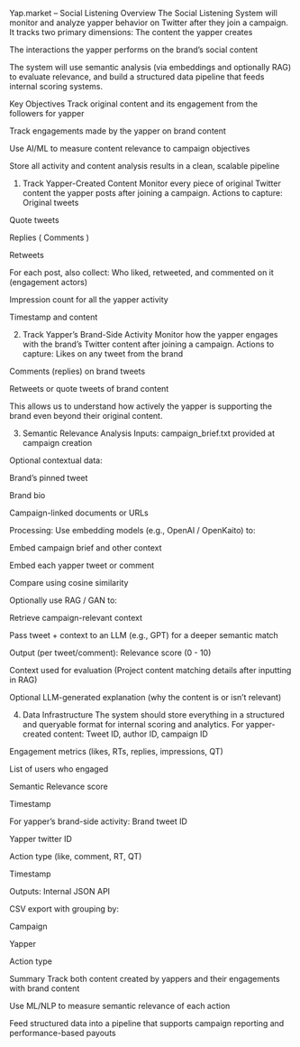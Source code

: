 Yap.market – Social Listening 
Overview
The Social Listening System will monitor and analyze yapper behavior on Twitter after they join a campaign. It tracks two primary dimensions:
The content the yapper creates


The interactions the yapper performs on the brand’s social content


The system will use semantic analysis (via embeddings and optionally RAG) to evaluate relevance, and build a structured data pipeline that feeds internal scoring systems.

Key Objectives
Track original content and its engagement from the followers for yapper


Track engagements made by the yapper on brand content


Use AI/ML to measure content relevance to campaign objectives


Store all activity and content analysis results in a clean, scalable pipeline



1. Track Yapper-Created Content
Monitor every piece of original Twitter content the yapper posts after joining a campaign.
Actions to capture:
Original tweets


Quote tweets


Replies ( Comments ) 


Retweets


For each post, also collect:
Who liked, retweeted, and commented on it (engagement actors)


Impression count for all the yapper activity 


Timestamp and content



2. Track Yapper’s Brand-Side Activity
Monitor how the yapper engages with the brand’s Twitter content after joining a campaign.
Actions to capture:
Likes on any tweet from the brand


Comments (replies) on brand tweets


Retweets or quote tweets of brand content


This allows us to understand how actively the yapper is supporting the brand even beyond their original content.

3. Semantic Relevance Analysis
Inputs:
campaign_brief.txt provided at campaign creation


Optional contextual data:


Brand’s pinned tweet


Brand bio


Campaign-linked documents or URLs


Processing:
Use embedding models (e.g., OpenAI / OpenKaito) to:


Embed campaign brief and other context


Embed each yapper tweet or comment


Compare using cosine similarity


Optionally use RAG / GAN to:


Retrieve campaign-relevant context


Pass tweet + context to an LLM (e.g., GPT) for a deeper semantic match


Output (per tweet/comment):
Relevance score (0  - 10)


Context used for evaluation (Project content matching details after inputting in RAG) 


Optional LLM-generated explanation (why the content is or isn’t relevant)



4. Data Infrastructure
The system should store everything in a structured and queryable format for internal scoring and analytics.
For yapper-created content:
Tweet ID, author ID, campaign ID


Engagement metrics (likes, RTs, replies, impressions, QT)


List of users who engaged


Semantic Relevance score


Timestamp


For yapper’s brand-side activity:
Brand tweet ID


Yapper twitter ID


Action type (like, comment, RT, QT)


Timestamp


Outputs:
Internal JSON API


CSV export with grouping by:


Campaign


Yapper


Action type


Summary
Track both content created by yappers and their engagements with brand content


Use ML/NLP to measure semantic relevance of each action


Feed structured data into a pipeline that supports campaign reporting and performance-based payouts

